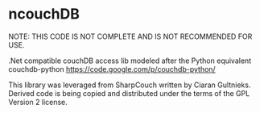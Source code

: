 ncouchDB
========

NOTE:  THIS CODE IS NOT COMPLETE AND IS NOT RECOMMENDED FOR USE.


.Net compatible couchDB access lib modeled after the Python equivalent couchdb-python https://code.google.com/p/couchdb-python/

This library was leveraged from SharpCouch written by Ciaran Gultnieks.  Derived code is
being copied and distributed under the terms of the GPL Version 2 license.


